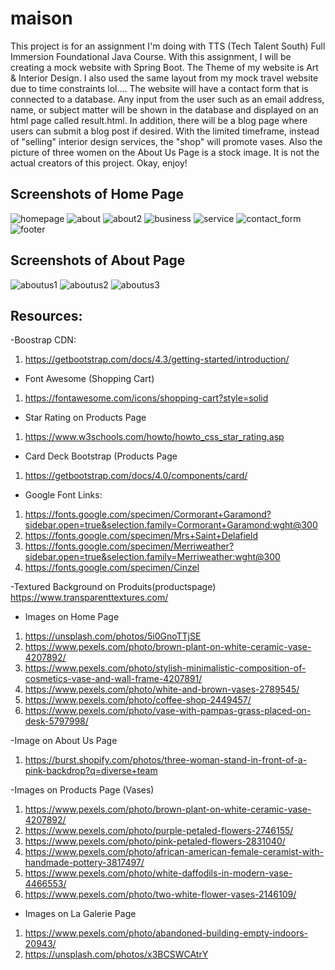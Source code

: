 # maison
This project is for an assignment I'm doing with TTS (Tech Talent South) Full Immersion Foundational Java Course. With this assignment, I will be creating a mock website with Spring Boot. The Theme of my website is Art & Interior Design. I also used the same layout from my mock travel website due to time constraints lol.... The website will have a contact form that is connected to a database. Any input from the user such as an email address, name, or subject matter will be shown in the database and displayed on an html page called result.html. In addition, there will be a blog page where users can submit a blog post if desired. With the limited timeframe, instead of "selling" interior design services, the "shop" will promote vases. Also the picture of three women on the About Us Page is a stock image. It is not the actual creators of this project. Okay, enjoy! 

## Screenshots of Home Page 
![homepage](https://user-images.githubusercontent.com/66345751/101418023-dd220980-38ba-11eb-94af-b29c58ffc8e4.JPG)
![about](https://user-images.githubusercontent.com/66345751/100782469-7a240480-33da-11eb-9eec-2a1567b50ae2.JPG)
![about2](https://user-images.githubusercontent.com/66345751/100782474-7bedc800-33da-11eb-9301-df507ce2bb0c.JPG)
![business](https://user-images.githubusercontent.com/66345751/100782478-7e502200-33da-11eb-96f5-64c9e8828fab.JPG)
![service](https://user-images.githubusercontent.com/66345751/100782491-80b27c00-33da-11eb-91f1-21e810f640bb.JPG)
![contact_form](https://user-images.githubusercontent.com/66345751/100782821-f9193d00-33da-11eb-9170-8a25b7a7da15.JPG)
![footer](https://user-images.githubusercontent.com/66345751/100782576-9e7fe100-33da-11eb-8065-4568b6c821a3.JPG)

## Screenshots of About Page 
![aboutus1](https://user-images.githubusercontent.com/66345751/101532452-912a9f80-3962-11eb-95d3-67d1a36c5c22.JPG)
![aboutus2](https://user-images.githubusercontent.com/66345751/101532457-92f46300-3962-11eb-80ba-f57a75473c4c.JPG)
![aboutus3](https://user-images.githubusercontent.com/66345751/101532461-94be2680-3962-11eb-9346-e337010e20b5.JPG)

## Resources: 

-Boostrap CDN: 
1. https://getbootstrap.com/docs/4.3/getting-started/introduction/

- Font Awesome (Shopping Cart) 
1. https://fontawesome.com/icons/shopping-cart?style=solid

- Star Rating on Products Page
1. https://www.w3schools.com/howto/howto_css_star_rating.asp

- Card Deck Bootstrap (Products Page
1. https://getbootstrap.com/docs/4.0/components/card/

- Google Font Links: 
1. https://fonts.google.com/specimen/Cormorant+Garamond?sidebar.open=true&selection.family=Cormorant+Garamond:wght@300 
2. https://fonts.google.com/specimen/Mrs+Saint+Delafield 
3. https://fonts.google.com/specimen/Merriweather?sidebar.open=true&selection.family=Merriweather:wght@300 
4. https://fonts.google.com/specimen/Cinzel 

-Textured Background on Produits(productspage)
https://www.transparenttextures.com/ 

- Images on Home Page
1. https://unsplash.com/photos/5i0GnoTTjSE 
2. https://www.pexels.com/photo/brown-plant-on-white-ceramic-vase-4207892/ 
3. https://www.pexels.com/photo/stylish-minimalistic-composition-of-cosmetics-vase-and-wall-frame-4207891/ 
4. https://www.pexels.com/photo/white-and-brown-vases-2789545/ 
5. https://www.pexels.com/photo/coffee-shop-2449457/ 
6. https://www.pexels.com/photo/vase-with-pampas-grass-placed-on-desk-5797998/ 

-Image on About Us Page
1. https://burst.shopify.com/photos/three-woman-stand-in-front-of-a-pink-backdrop?q=diverse+team 

-Images on Products Page (Vases) 
1. https://www.pexels.com/photo/brown-plant-on-white-ceramic-vase-4207892/
2. https://www.pexels.com/photo/purple-petaled-flowers-2746155/
3. https://www.pexels.com/photo/pink-petaled-flowers-2831040/
4. https://www.pexels.com/photo/african-american-female-ceramist-with-handmade-pottery-3817497/ 
5. https://www.pexels.com/photo/white-daffodils-in-modern-vase-4466553/ 
6. https://www.pexels.com/photo/two-white-flower-vases-2146109/

- Images on La Galerie Page 
1. https://www.pexels.com/photo/abandoned-building-empty-indoors-20943/
2. https://unsplash.com/photos/x3BCSWCAtrY
